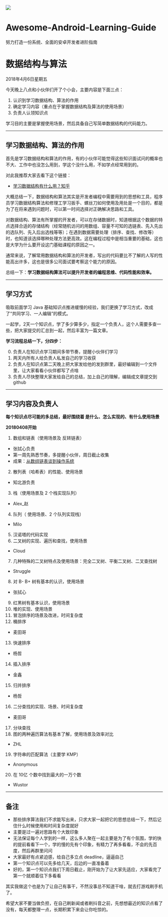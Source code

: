 
![](https://avatars3.githubusercontent.com/u/32798425?s=400&u=e2ad1a5a21fc71ff2f8511866395beca599656f9&v=4)

# Awesome-Android-Learning-Guide

努力打造一份系统、全面的安卓开发者进阶指南

# 数据结构与算法

2018年4月6日星期五

今天晚上八点和小伙伴们开了个小会，主要内容是下面三点：

1. 认识到学习数据结构、算法的作用
2. 确定学习内容（重点在于掌握数据结构及算法的使用场景）
3. 负责人认领知识点

学习目的主要是掌握使用场景，然后具备自己写简单数据结构的代码能力。

------

## 学习数据结构、算法的作用

首先是学习数据结构和算法的作用，有的小伙伴可能觉得这些知识面试问的概率也不大、工作中也没怎么用到，学这个没什么用，不如学点经常用到的。

对此我推荐大家去看下这个链接：

- [学习数据结构有什么用？知乎](https://www.zhihu.com/question/29587605)

大概总结一下，数据结构和算法其实是开发者编程中需要用到的思想和工具，程序员学习数据结构算法和修理工学习扳手、螺丝刀如何使用及用处是一个目的，都是为了在将来遇到问题时，可以第一时间选择对正确解决思路和工具。

对数据结构、算法有所掌握的开发者，可以在存储数据时，知道根据这个数据的特点选择合适的存储结构（经常随机访问的用数组、容量不可知的选链表、先入先出的选队列、先入后出选栈等等）；在遇到数据需要处理（排序、查找、修改等）时，也知道该选择哪种处理方法更高效。这在编程过程中是相当重要的基础，这也是大学为什么要开设这门基础课程的原因之一。

通常来说，了解常用数据结构和算法的开发者，写出的代码要比不了解的人写的性能高出许多，这也是很多公司面试要考察这个能力的原因。

总结一下：**学习数据结构算法可以提升开发者的编程思维、代码性能和效率。**

------

## 学习方式

吸取前面学习 Java 基础知识点推进缓慢的经验，我们更换了学习方式，改成了“共同学习、一人编辑”的模式。

一起学，2天一个知识点，学了多少算多少，指定一个负责人，这个人需要多查一些，把大家提交的汇总到一起，然后丰富为一篇文章。


**学习流程总结一下，分四步：**

0. 负责人在知识点学习期间多带节奏，提醒小伙伴们学习
1. 两天内所有人给负责人私发自己的学习收获
2. 负责人在知识点第二天晚上把大家发给他的发到群里，最好编辑到一个文件里，让大家看看小伙伴都写了点啥
3. 负责人尽快整理大家发给自己的总结，加上自己的理解，编辑成文章提交到 github

-----------------------

## 学习内容及负责人

**每个知识点尽可能的多总结，最好围绕着 是什么、怎么实现的、有什么使用场景**

**20180408开始**

1. 数组和链表（使用场景及 反转链表）
 - 张拭心负责
 - 第一周先熟悉节奏，多提醒小伙伴，周日截止收集
 - 成果：[从数组链表谈到操作系统](数组与链表总结.md)
2. 散列表（哈希表）的性能、使用场景
 - 知北游负责
3. 栈（使用场景及 2 个栈实现队列）
 - Alex_赵
4. 队列（ 使用场景、2 个队列实现栈）
 - Milo
5. 汉诺塔的代码实现
6. 二叉树的实现、遍历和查找，使用场景
 - Cloud
7. 几种特殊的二叉树特点及使用场景：完全二叉树、平衡二叉树、二叉查找树
 - Struggle
8. 对 B- B+ 树有基本的认识，使用场景
 - 张拭心
9. 红黑树有基本认识，使用场景
10. 堆的实现、使用场景
11. 冒泡排序的场景及改进，时间复杂度
12. 桶排序
 - 麦田哥
13. 快速排序
 - 杨哲
14. 插入排序
 - 金鑫
15. 归并排序
 - 杨哲
16. 二分查找的实现、场景、时间复杂度
 - 麦田哥
17. 分块查找
18. 图的两种遍历算法有基本了解，使用场景及效率对比
 - ZHL
19. 字符串的匹配算法（主要学 KMP）
 - Anonymous
20. 在 10亿 个数中找到最大的一万个数
 - Wustor

-----

## 备注

- 那些排序算法我们不求能写出来，只求大家一起把它的思想总结一下，然后记住什么时候使用和时间复杂度就好
- 主要是过一遍对思路有个大致印象
- 无法保证每个人学到的一样，这么多人聚在一起主要是为了有个氛围，学的快的提前看看下一个，学的慢的先有个印象，有精力了再多看看，不会的先百度，然后再群里问问
- 大家最好有点紧迫感，给自己多立点 deadline，逼逼自己
- 第一个知识点可以先多给几天，后边的一直准备着
- 好的，第一个知识点我们下周日截止，刚开始为了让大家先适应，大家看完了第一个就顺着往下多看看


其实我做这个也是为了让自己有事干，不然没事总不知道干啥，就去打游戏刷手机了。

希望大家不要当做负担，在自己刷新闻或者刷抖音之前，先想想最近的知识点看了没有，每天都整理一点，长期积累下来会让你吃惊的。


